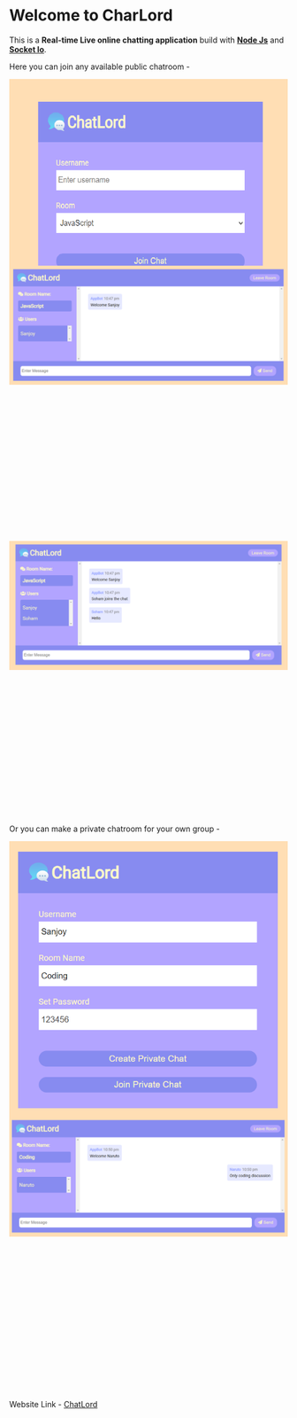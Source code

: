 # Welcome to CharLord

This is a **Real-time Live online chatting application** build with **[Node Js](https://nodejs.org/en/docs/)** and **[Socket Io](https://socket.io/docs/v4/)**.

Here you can join any available public chatroom -

<div align="center" style="height: 20rem">
  <img alt="Demo" src="./images/public_join_room.png" />
</div>
</br>
<div align="center" style="height: 30rem">
  <img alt="Demo" src="./images/public_chat_room.png" />
</div>
</br>
<div align="center" style="height: 30rem">
  <img alt="Demo" src="./images/public_messaging.png" />
</div>
</br>

Or you can make a private chatroom for your own group -

<div align="center" style="height: 30rem">
  <img alt="Demo" src="./images/private_join_room.png" />
</div>
</br>
<div align="center" style="height: 30rem">
  <img alt="Demo" src="./images/private_chat_room.png" />
</div>
</br>

Website Link - [ChatLord](https://live-messaging-app.herokuapp.com/)

